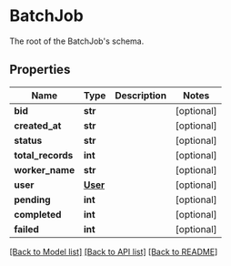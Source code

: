 # BatchJob

The root of the BatchJob's schema.

## Properties
Name | Type | Description | Notes
------------ | ------------- | ------------- | -------------
**bid** | **str** |  | [optional] 
**created_at** | **str** |  | [optional] 
**status** | **str** |  | [optional] 
**total_records** | **int** |  | [optional] 
**worker_name** | **str** |  | [optional] 
**user** | [**User**](User.md) |  | [optional] 
**pending** | **int** |  | [optional] 
**completed** | **int** |  | [optional] 
**failed** | **int** |  | [optional] 

[[Back to Model list]](../README.md#documentation-for-models) [[Back to API list]](../README.md#documentation-for-api-endpoints) [[Back to README]](../README.md)


